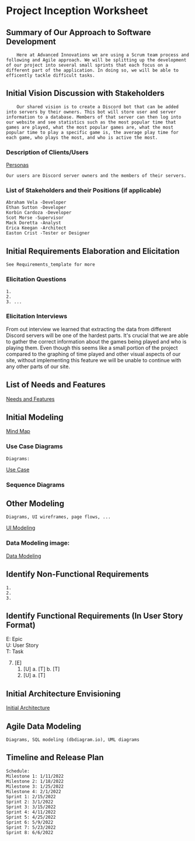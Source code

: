 Project Inception Worksheet
=====================================

## Summary of Our Approach to Software Development
        Here at Advanced Innovations we are using a Scrum team process and following and Agile approach. We will be splitting up the development of our project into several small sprints that each focus on a different part of the application. In doing so, we will be able to efficently tackle difficult tasks.


## Initial Vision Discussion with Stakeholders
        Our shared vision is to create a Discord bot that can be added into servers by their owners. This bot will store user and server information to a database. Members of that server can then log into our website and see statistics such as the most popular time that games are played, what the most popular games are, what the most popular time to play a specific game is, the average play time for each game, who plays the most, and who is active the most. 

### Description of Clients/Users
[Personas](https://github.com/AbrahamVela/AdvancedInnovations/blob/dev/milestone_3/Personas.md)

    Our users are Discord server owners and the members of their servers.



### List of Stakeholders and their Positions (if applicable)
    Abraham Vela -Developer
    Ethan Sutton -Developer
    Korbin Cardoza -Developer
    Scot Morse -Supervisor
    Mack Doretta -Analyst
    Erica Keegan -Architect
    Easton Crist -Tester or Designer 

## Initial Requirements Elaboration and Elicitation
    See Requirements_template for more

### Elicitation Questions
    1. 
    2.  
    3. ...

### Elicitation Interviews 
From out interview we learned that extracting the data from different Discord servers will be one of the hardest parts. It's crucial that we are able to gather the correct information about the games being played and who is playing them. Even though this seems like a small portion of the project compared to the graphing of time played and other visual aspects of our site, without implementing this feature we will be unable to continue with any other parts of our site.


## List of Needs and Features
[Needs and Features](https://github.com/AbrahamVela/AdvancedInnovations/blob/main/milestone_2/Initial%20Scope.md)

## Initial Modeling
[Mind Map](https://miro.com/app/board/uXjVOVoolCc=/)
### Use Case Diagrams
    Diagrams:
<!-- still needs a little work on where site admin should be pointing to. -->
[Use Case](https://lucid.app/lucidchart/767d06b4-d277-4abd-bcdd-fa9da39c98db/edit?invitationId=inv_4713b97e-f17d-422e-9177-85d394e00b10)

### Sequence Diagrams

## Other Modeling
    Diagrams, UI wireframes, page flows, ...

[UI Modeling](https://github.com/AbrahamVela/AdvancedInnovations/blob/dev/milestone_3/UIModeling.md)

### Data Modeling image:
[Data Modeling](https://github.com/AbrahamVela/AdvancedInnovations/blob/dev/milestone_3/DataModeling.svg)

## Identify Non-Functional Requirements
    1.
    2.
    3.

## Identify Functional Requirements (In User Story Format)

E: Epic  
U: User Story  
T: Task  

7. [E] 
    1. [U]
        a. [T]
        b. [T]
    2. [U]
        a. [T] 

## Initial Architecture Envisioning
[Initial Architecture](https://github.com/AbrahamVela/AdvancedInnovations/blob/main/milestone_2/system_network%20architecture%20(Updated).svg)

## Agile Data Modeling
    Diagrams, SQL modeling (dbdiagram.io), UML diagrams

## Timeline and Release Plan
    Schedule: 
    Milestone 1: 1/11/2022
    Milestone 2: 1/18/2022
    Milestone 3: 1/25/2022   
    Milestone 4: 2/1/2022
    Sprint 1: 2/15/2022
    Sprint 2: 3/1/2022
    Sprint 3: 3/15/2022
    Sprint 4: 4/11/2022
    Sprint 5: 4/25/2022
    Sprint 6: 5/9/2022
    Sprint 7: 5/23/2022
    Sprint 8: 6/6/2022
